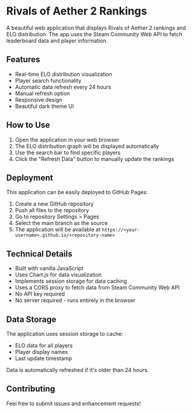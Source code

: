 # Rivals of Aether 2 Rankings

A beautiful web application that displays Rivals of Aether 2 rankings and ELO distribution. The app uses the Steam Community Web API to fetch leaderboard data and player information.

## Features

- Real-time ELO distribution visualization
- Player search functionality
- Automatic data refresh every 24 hours
- Manual refresh option
- Responsive design
- Beautiful dark theme UI

## How to Use

1. Open the application in your web browser
2. The ELO distribution graph will be displayed automatically
3. Use the search bar to find specific players
4. Click the "Refresh Data" button to manually update the rankings

## Deployment

This application can be easily deployed to GitHub Pages:

1. Create a new GitHub repository
2. Push all files to the repository
3. Go to repository Settings > Pages
4. Select the main branch as the source
5. The application will be available at `https://<your-username>.github.io/<repository-name>`

## Technical Details

- Built with vanilla JavaScript
- Uses Chart.js for data visualization
- Implements session storage for data caching
- Uses a CORS proxy to fetch data from Steam Community Web API
- No API key required
- No server required - runs entirely in the browser

## Data Storage

The application uses session storage to cache:
- ELO data for all players
- Player display names
- Last update timestamp

Data is automatically refreshed if it's older than 24 hours.

## Contributing

Feel free to submit issues and enhancement requests! 